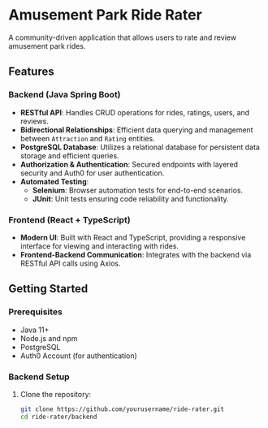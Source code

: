 # Amusement Park Ride Rater

A community-driven application that allows users to rate and review amusement park rides.

## Features

### Backend (Java Spring Boot)
- **RESTful API**: Handles CRUD operations for rides, ratings, users, and reviews.
- **Bidirectional Relationships**: Efficient data querying and management between `Attraction` and `Rating` entities.
- **PostgreSQL Database**: Utilizes a relational database for persistent data storage and efficient queries.
- **Authorization & Authentication**: Secured endpoints with layered security and Auth0 for user authentication.
- **Automated Testing**:
  - **Selenium**: Browser automation tests for end-to-end scenarios.
  - **JUnit**: Unit tests ensuring code reliability and functionality.

### Frontend (React + TypeScript)
- **Modern UI**: Built with React and TypeScript, providing a responsive interface for viewing and interacting with rides.
- **Frontend-Backend Communication**: Integrates with the backend via RESTful API calls using Axios.

## Getting Started

### Prerequisites
- Java 11+
- Node.js and npm
- PostgreSQL
- Auth0 Account (for authentication)

### Backend Setup
1. Clone the repository:
   ```bash
   git clone https://github.com/yourusername/ride-rater.git
   cd ride-rater/backend
